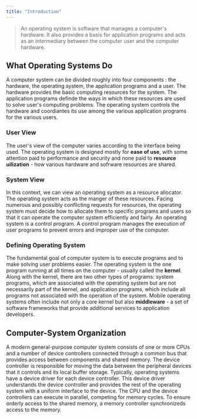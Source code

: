 ```yaml
---
title: "Introduction"
---
```

> An operating system is software that manages a computer's hardware. It also provides a basis for application programs and acts as an intermediary between the computer user and the computer hardware.

## What Operating Systems Do
A computer system can be divided roughly into four components : the hardware, the operating system, the application programs and a user. The hardware provides the basic computing resources for the system. The application programs definde the ways in which these resources are used to solve user's computing problems. The operating system controls the hardware and coordiantes its use among the various application programs for the various users.
### User View
The user's view of the computer varies according to the interface being used. The operating system is designed mostly for **ease of use**, with some attention paid to performance and security and none paid to **resource uilization** - how various hardware and sofrware resources are shared. 
### System View
In this context, we can view an operating system as a resource allocator. The operating system acts as the manger of these resources. Facing numerous and possibly conflicting requests for resources, the operating system must decide how to allocate them to specific programs and users so that it can operate the computer system efficiently and fairly. An operating system is a control program. A control program manages the execution of user programs to prevent errors and improper use of the computer.
### Defining Operating System
The fundamental goal of computer system is to execute programs and to make solving user problems easier. The operating system is the one program running at all times on the computer - usually called the **kernel**. Along with the kernel, there are two other types of programs: system programs, which are associated with the operating system but are not necessarily part of the kernel, and application programs, which include all programs not associated with the operation of the system. Mobile operating systems often include not only a core kernel but also **middleware** - a set of software frameworks that provide additional services to application developers. 

## Computer-System Organization
A modern general-purpose computer system consists of one or more CPUs and a number of device controllers connected through a common bus that provides access between components and shared memory. The device controller is responsible for moving the data between the peripheral devices that it controls and its local buffer storage. Typically, operating systems have a device driver for each device controller. This device driver understands the device controller and provides the rest of the operating system with a uniform interface to the device. The CPU and the device controllers can execute in parallel, competing for memory cycles. To ensure orderly access to the shared memory, a memory controller synchronizeds access to the memory.